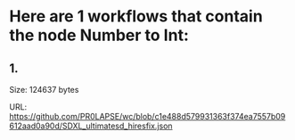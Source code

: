 # Here are 1 workflows that contain the node Number to Int:

## 1. 

Size: 124637 bytes

URL: https://github.com/PR0LAPSE/wc/blob/c1e488d579931363f374ea7557b09612aad0a90d/SDXL_ultimatesd_hiresfix.json

